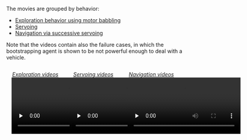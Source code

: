 The movies are grouped by behavior:

- [Exploration behavior using motor babbling][exploration]
- [Servoing][servoing]
- [Navigation via successive servoing][servonav]

Note that the videos contain also the failure cases, in which the 
bootstrapping agent is shown to be not powerful enough to deal with a vehicle.

[servoing]: servoing
[servonav]: servonav
[exploration]: exploration




<div id="examples">
  <style type="text/css">
   div#examples { display: block; width: 100%; }
   div#examples div.example { display: block; float: left !important; width: 25% !important; margin: 1em;}
   /*div#examples div.example { border: solid 1px black !important;}*/
   div#examples div.example p.caption {  padding: 0; font-style: italic; margin: 0; text-align: center;}
   div#examples div.example div.frame { display: block; height: 200px; vertical-align: middle;}
  </style>
  <div class="example">
    <p class="caption">
        <a href="exploration">Exploration videos</a>
    </p>
    <div class="frame">
    <div data-ratio='0.552' class="flowplayer is-splash color-light"
        style="background: #000 url('http://purl.org/censi/research/2012-bv1bds1/videos/splash/Se0Vrb1co-expswitch_t1-ep_expl_expswitch_t1_00000-exz1sb.png') 0 0 no-repeat; background-size: 100%;">
        <video preload="none" 
               src="http://purl.org/censi/research/2012-bv1bds1/videos/bv1bds1/videos/Se0Vrb1co-expswitch_t1-ep_expl_expswitch_t1_00000-exz1sb.mp4">
        </video>
    </div>
    </div>
  </div>

  <div class="example">
    <p class="caption">
        <a href="servoing">Servoing videos</a>
    </p>
    <div class="frame">
    <div data-ratio='0.552' class="flowplayer is-splash color-light"
        style="background: #000 url('http://purl.org/censi/research/2012-bv1bds1/videos/splash/Se0Vrb1ro-bdse3-ep_serv_bdse3_00000-mp4f2sr.png') 0 0 no-repeat; background-size: 100%;">
        <video preload="none" 
               src="http://purl.org/censi/research/2012-bv1bds1/videos/bv1servo1/videos/Se0Vrb1ro-bdse3-ep_serv_bdse3_00000-mp4f2sr.mp4">
        </video>
    </div>
    </div> 
  </div>

  <div class="example">
    <p class="caption">
        <a href="servonav">Navigation videos</a>
    </p>
    <div class="frame">
    <div data-ratio='0.552' class="flowplayer is-splash color-light"
        style="background: #000 url('http://purl.org/censi/research/2012-bv1bds1/videos/splash/Se0Vdd1ro-bdse3-ep_servonav_bdse3_00000-mp4f2sr.png') 0 0 no-repeat; background-size: 100%;">
        <video preload="none" 
               src="http://purl.org/censi/research/2012-bv1bds1/videos/bv1servo1/videos/Se0Vdd1ro-bdse3-ep_servonav_bdse3_00000-mp4f2sr.mp4">
        </video>
    </div>
    </div>
   </div>

</div>